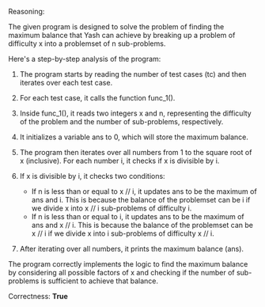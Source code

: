 Reasoning:

The given program is designed to solve the problem of finding the maximum balance that Yash can achieve by breaking up a problem of difficulty x into a problemset of n sub-problems.

Here's a step-by-step analysis of the program:

1. The program starts by reading the number of test cases (tc) and then iterates over each test case.

2. For each test case, it calls the function func_1().

3. Inside func_1(), it reads two integers x and n, representing the difficulty of the problem and the number of sub-problems, respectively.

4. It initializes a variable ans to 0, which will store the maximum balance.

5. The program then iterates over all numbers from 1 to the square root of x (inclusive). For each number i, it checks if x is divisible by i.

6. If x is divisible by i, it checks two conditions:
   - If n is less than or equal to x // i, it updates ans to be the maximum of ans and i. This is because the balance of the problemset can be i if we divide x into x // i sub-problems of difficulty i.
   - If n is less than or equal to i, it updates ans to be the maximum of ans and x // i. This is because the balance of the problemset can be x // i if we divide x into i sub-problems of difficulty x // i.

7. After iterating over all numbers, it prints the maximum balance (ans).

The program correctly implements the logic to find the maximum balance by considering all possible factors of x and checking if the number of sub-problems is sufficient to achieve that balance.

Correctness: **True**